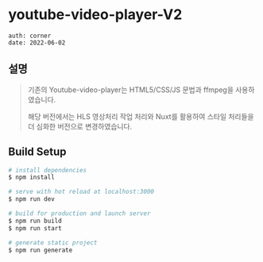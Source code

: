 # youtube-video-player-V2
```
auth: corner
date: 2022-06-02
```

## 설명
> 기존의 Youtube-video-player는 HTML5/CSS/JS 문법과 ffmpeg을 사용하였습니다.
> 
> 해당 버전에서는 HLS 영상처리 작업 처리와 Nuxt를 활용하여 스타일 처리들을 더 심화한 버전으로 변경하였습니다.



## Build Setup

```bash
# install dependencies
$ npm install

# serve with hot reload at localhost:3000
$ npm run dev

# build for production and launch server
$ npm run build
$ npm run start

# generate static project
$ npm run generate
```
